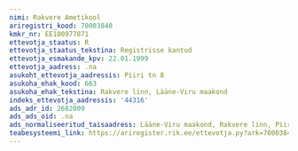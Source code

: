 ```yaml
---
nimi: Rakvere Ametikool
ariregistri_kood: 70003840
kmkr_nr: EE100977871
ettevotja_staatus: R
ettevotja_staatus_tekstina: Registrisse kantud
ettevotja_esmakande_kpv: 22.01.1999
ettevotja_aadress: .na
asukoht_ettevotja_aadressis: Piiri tn 8
asukoha_ehak_kood: 663
asukoha_ehak_tekstina: Rakvere linn, Lääne-Viru maakond
indeks_ettevotja_aadressis: '44316'
ads_adr_id: 2682009
ads_ads_oid: .na
ads_normaliseeritud_taisaadress: Lääne-Viru maakond, Rakvere linn, Piiri tn 8
teabesysteemi_link: https://ariregister.rik.ee/ettevotja.py?ark=70003840&ref=rekvisiidid
---
```

